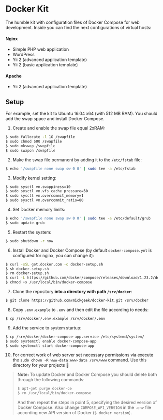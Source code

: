 ﻿# Docker Kit

The humble kit with configuration files of Docker Compose for web development. Inside you can find the next configurations of virtual hosts:

#### Nginx
- Simple PHP web application
- WordPress
- Yii 2 (advanced application template)
- Yii 2 (basic application template)

#### Apache
- Yii 2 (advanced application template)

## Setup

For example, set the kit to Ubuntu 16.04 x64 (with 512 MB RAM). You should add the swap space and install Docker Compose.

1. Create and enable the swap file equal 2xRAM:
```bash
$ sudo fallocate -l 1G /swapfile
$ sudo chmod 600 /swapfile
$ sudo mkswap /swapfile
$ sudo swapon /swapfile
```
2. Make the swap file permanent by adding it to the `/etc/fstab` file:
```bash
$ echo '/swapfile none swap sw 0 0' | sudo tee -a /etc/fstab
```
3. Modify kernel setting:
```bash
$ sudo sysctl vm.swappiness=10
$ sudo sysctl vm.vfs_cache_pressure=50
$ sudo sysctl vm.overcommit_memory=1
$ sudo sysctl vm.overcommit_ratio=80
```
4. Set Docker memory limits:
```bash
$ echo '/swapfile none swap sw 0 0' | sudo tee -a /etc/default/grub
$ sudo update-grub
```
5. Restart the system:
```bash
$ sudo shutdown -r now
```
6. Install Docker and Docker Compose (by default `docker-compose.yml` is configured for nginx, you can change it):
```bash
$ curl -sSL get.docker.com -o docker-setup.sh
$ sh docker-setup.sh
$ rm docker-setup.sh
$ curl -L https://github.com/docker/compose/releases/download/1.23.2/docker-compose-`uname -s`-`uname -m` -o /usr/local/bin/docker-compose
$ chmod +x /usr/local/bin/docker-compose
```
7. Clone the repository **into a directory with path `/srv/docker`**:
```bash
$ git clone https://github.com/mickgeek/docker-kit.git /srv/docker
```
8. Copy `.env.example` to `.env` and then edit the file according to needs:
```bash
$ cp /srv/docker/.env.example /srv/docker/.env
```
9. Add the service to system startup:
```bash
$ cp /srv/docker/docker-compose-app.service /etc/systemd/system/
$ sudo systemctl enable docker-compose-app
$ sudo systemctl start docker-compose-app
```
10. For correct work of web server set necessary permissions via execute the `sudo chown -R www-data:www-data /srv/www` command. Use this directory for your projects 🍾

> **Note:** To update Docker and Docker Compose you should delete both through the following commands:
> ```bash
> $ apt-get purge docker-ce
> $ rm /usr/local/bin/docker-compose
> ```
> And then repeat the steps in point 5, specifying the desired version of Docker Compose. Also change `COMPOSE_API_VERSION` in the `.env` file according new API version of Docker (`$ docker version`).
